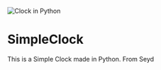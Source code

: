 ![Clock in Python](https://user-images.githubusercontent.com/78030481/116156201-75dee780-a6eb-11eb-8a05-5958a24016d4.png)
# SimpleClock
This is a Simple Clock made in Python. From Seyd
